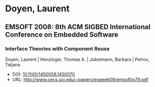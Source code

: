 # Doyen, Laurent

## EMSOFT 2008: 8th ACM SIGBED International Conference on Embedded Software

### Interface Theories with Component Reuse
Doyen, Laurent | Henzinger, Thomas A. | Jobstmann, Barbara | Petrov, Tatjana
* DOI: [10.1145/1450058.1450070](https://doi.org/10.1145/1450058.1450070)
* URL: <http://www.cecs.uci.edu/~papers/esweek08/emsoft/p79.pdf>

